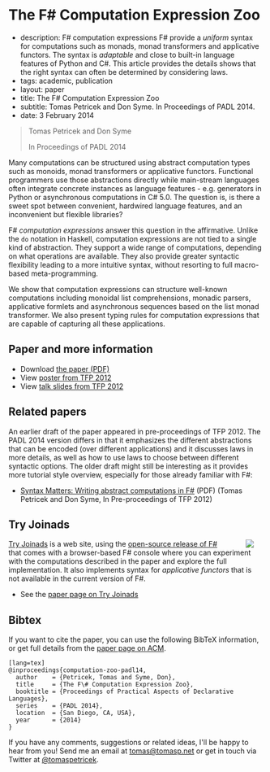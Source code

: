 # The F# Computation Expression Zoo

 - description:  F# computation expressions F# provide a _uniform_ syntax for computations such as
      monads, monad transformers and applicative functors. The syntax is _adaptable_ and
      close to built-in language features of Python and C#. This article provides the details
      shows that the right syntax can often be determined by considering laws.
 - tags: academic, publication
 - layout: paper
 - title: The F# Computation Expression Zoo
 - subtitle: Tomas Petricek and Don Syme. In Proceedings of PADL 2014.
 - date: 3 February 2014

> Tomas Petricek and Don Syme
>
> In Proceedings of PADL 2014

Many computations can be structured using abstract computation types such as monoids, monad transformers or
applicative functors. Functional programmers use those abstractions directly while main-stream
languages often integrate concrete instances as language features - e.g. generators in Python
or asynchronous computations in C# 5.0. The question is, is there a sweet spot between
convenient, hardwired language features, and an inconvenient but flexible libraries?

F# _computation expressions_ answer this question in the affirmative. Unlike
the `do` notation in Haskell, computation expressions are not tied to a single kind of abstraction.
They support a wide range of computations, depending on what operations are available. They also
provide greater syntactic flexibility leading to a more intuitive syntax, without resorting to
full macro-based meta-programming.

We show that computation expressions can structure well-known computations including monoidal
list comprehensions, monadic parsers, applicative formlets and asynchronous sequences based on the
list monad transformer. We also present typing rules for computation expressions that are capable of
capturing all these applications.


## Paper and more information

 - Download [the paper (PDF)](computation-zoo.pdf)
 - View [poster from TFP 2012](poster-tfp.pdf)
 - View [talk slides from TFP 2012](talk-tfp.pdf)

## Related papers

An earlier draft of the paper appeared in pre-proceedings of TFP 2012. The PADL 2014 version
differs in that it emphasizes the different abstractions that can be encoded (over different
applications) and it discusses laws in more details, as well as how to use laws to choose
between different syntactic options.
The older draft might still be interesting as it provides more tutorial style overview,
especially for those already familiar with F#:

 -  [Syntax Matters: Writing abstract computations in F#](syntax-matters.pdf) (PDF)
    (Tomas Petricek and Don Syme, In Pre-proceedings of TFP 2012)

## Try Joinads

<img src="tryjoinads.png" style="float:right;margin:0px 20px 0px 30px" />

[Try Joinads](http://tryjoinads.org) is a web site, using the
[open-source release of F#](https://github.com/fsharp/fsharp) that comes
with a browser-based F# console where you can experiment with the computations
described in the paper and explore the full implementation. It also implements
syntax for _applicative functors_ that is not available in the current version of F#.

 - See the [paper page on Try Joinads](http://tryjoinads.org/index.html?computations/home.html)

## <a id="cite">Bibtex</a>
If you want to cite the paper, you can use the following BibTeX information, or
get full details from the [paper page on ACM](#).

    [lang=tex]
    @inproceedings{computation-zoo-padl14,
      author    = {Petricek, Tomas and Syme, Don},
      title     = {The F\# Computation Expression Zoo},
      booktitle = {Proceedings of Practical Aspects of Declarative Languages},
      series    = {PADL 2014},
      location  = {San Diego, CA, USA},
      year      = {2014}
    }


If you have any comments, suggestions or related ideas, I'll be happy to
hear from you! Send me an email at [tomas@tomasp.net](mailto:tomas@tomasp.net)
or get in touch via Twitter at [@tomaspetricek](http://twitter.com/tomaspetricek).
